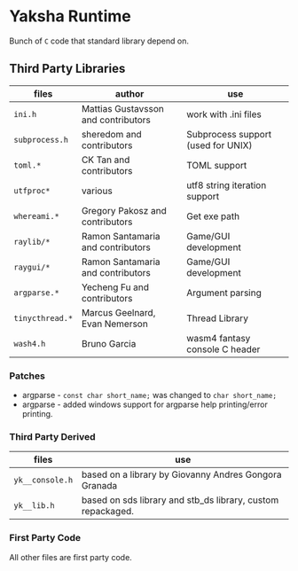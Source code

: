 # Yaksha Runtime

Bunch of `C` code that standard library depend on.

## Third Party Libraries

| files           | author                              | use                                |
|-----------------|-------------------------------------|------------------------------------|
| `ini.h`         | Mattias Gustavsson and contributors | work with .ini files               |
| `subprocess.h`  | sheredom and contributors           | Subprocess support (used for UNIX) |
| `toml.*`        | CK Tan and contributors             | TOML support                       |
| `utfproc*`      | various                             | utf8 string iteration support      |
| `whereami.*`    | Gregory Pakosz and contributors     | Get exe path                       |
| `raylib/*`      | Ramon Santamaria and contributors   | Game/GUI development               |
| `raygui/*`      | Ramon Santamaria and contributors   | Game/GUI development               |
| `argparse.*`    | Yecheng Fu and contributors         | Argument parsing                   |
| `tinycthread.*` | Marcus Geelnard, Evan Nemerson      | Thread Library                     |
| `wash4.h`       | Bruno Garcia                        | wasm4 fantasy console C header     |

### Patches

* argparse - `const char short_name;` was changed to `char short_name;`
* argparse - added windows support for argparse help printing/error printing.

### Third Party Derived

| files           | use                                                         |
|-----------------|-------------------------------------------------------------|
| `yk__console.h` | based on a library by Giovanny Andres Gongora Granada       |
| `yk__lib.h`     | based on sds library and stb_ds library, custom repackaged. |

### First Party Code

All other files are first party code.
